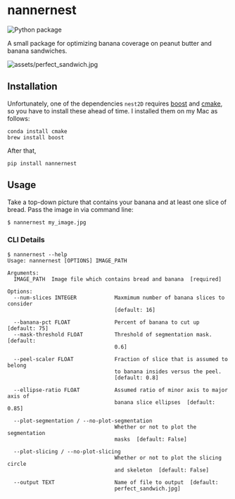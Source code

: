# nannernest

![Python package](https://github.com/EthanRosenthal/nannernest/workflows/Python%20package/badge.svg?branch=master)

A small package for optimizing banana coverage on peanut butter and banana sandwiches.


![assets/perfect_sandwich.jpg](assets/perfect_sandwich.jpg)


## Installation

Unfortunately, one of the dependencies `nest2D` requires [boost](https://www.boost.org/) and [cmake](https://cmake.org/), so you have to install these ahead of time. I installed them on my Mac as follows:

```commandline
conda install cmake
brew install boost
```

After that, 

```commandline
pip install nannernest
```


## Usage

Take a top-down picture that contains your banana and at least one slice of bread. Pass the image in via command line:

```commandline
$ nannernest my_image.jpg
```

### CLI Details

```commandline
$ nannernest --help
Usage: nannernest [OPTIONS] IMAGE_PATH

Arguments:
  IMAGE_PATH  Image file which contains bread and banana  [required]

Options:
  --num-slices INTEGER            Maxmimum number of banana slices to consider
                                  [default: 16]

  --banana-pct FLOAT              Percent of banana to cut up  [default: 75]
  --mask-threshold FLOAT          Threshold of segmentation mask.  [default:
                                  0.6]

  --peel-scaler FLOAT             Fraction of slice that is assumed to belong
                                  to banana insides versus the peel.
                                  [default: 0.8]

  --ellipse-ratio FLOAT           Assumed ratio of minor axis to major axis of
                                  banana slice ellipses  [default: 0.85]

  --plot-segmentation / --no-plot-segmentation
                                  Whether or not to plot the segmentation
                                  masks  [default: False]

  --plot-slicing / --no-plot-slicing
                                  Whether or not to plot the slicing circle
                                  and skeleton  [default: False]

  --output TEXT                   Name of file to output  [default:
                                  perfect_sandwich.jpg]
```
